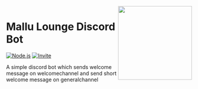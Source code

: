 <img align="right" src="https://cdn.discordapp.com/avatars/1397603937455964272/1b57a0080cb20b7f6d1487defd0f2b98.webp?size=160" height="200" width="200">

# Mallu Lounge Discord Bot

[![Node.js](https://img.shields.io/badge/Node.js-21.x-green?style=for-the-badge&logo=node.js)](https://nodejs.org)
[![Invite](https://img.shields.io/badge/Invite-Bot-green?style=for-the-badge&logo=discord)](https://discord.com/oauth2/authorize?client_id=1397603937455964272&permissions=8&integration_type=0&scope=bot)

A simple discord bot which sends welcome message on welcomechannel and send short welcome message on generalchannel
